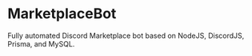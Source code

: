 # MarketplaceBot
Fully automated Discord Marketplace bot based on NodeJS, DiscordJS, Prisma, and MySQL.
